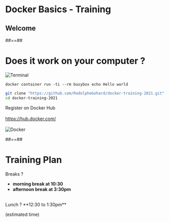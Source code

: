 <!-- .slide: class="first-slide" d-sfeir-level="2" d-sfeir-techno="docker" -->

# **Docker Basics - Training**

## **Welcome**

##==##


<!-- .slide: class="sfeir-bg-white-1 with-code big-code" -->

# Does it work on your computer ?

<div class="center">
  <img src="./assets/images/icon/terminal.png" alt="Terminal">
</div>

```docker
docker container run -ti --rm busybox echo Hello world
```

```bash
git clone "https://github.com/RodolpheGohard/docker-training-2021.git"
cd docker-training-2021
```

<p class="center">
Register on Docker Hub
<br><br>
<a href="https://hub.docker.com/" target="_blank" rel="noopener noreferrer">https://hub.docker.com/</a>
<br><br>
<img src="./assets/images/docker.png" alt="Docker">
</p>

##==##

# Training Plan

Breaks ?
* **morning break at 10:30**
* **afternoon break at 3:30pm**

<br>
Lunch ?
**12:30 to 1:30pm**<br />

(estimated time)

